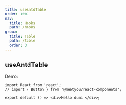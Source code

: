 ```yaml
---
title: useAntdTable
order: 1001
nav:
  title: Hooks
  path: /hooks
group:
  title: Table
  path: /table
  order: 3
---
```


## useAntdTable

Demo:

```tsx
import React from 'react';
// import { Button } from '@meetyou/react-components';

export default () => <div>Hello dumi!</div>;
```